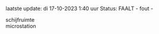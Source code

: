 laatste update: 
di 17-10-2023  1:40   uur 
Status: FAALT - fout - 
<div class="service R">schijfruimte</div><div class="service Y">microstation</div>